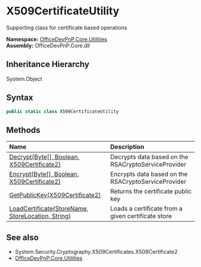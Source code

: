 # X509CertificateUtility
Supporting class for certificate based operations  

**Namespace:** [OfficeDevPnP.Core.Utilities](OfficeDevPnP.Core.Utilities.md)  
**Assembly:** OfficeDevPnP.Core.dll  
## Inheritance Hierarchy
System.Object  


## Syntax
```C#
public static class X509CertificateUtility
```
## Methods
|**Name**|**Description**|
|:-----|:-----|
| [Decrypt(Byte[], Boolean, X509Certificate2)](OfficeDevPnP.Core.Utilities.X509CertificateUtility.441713b6.md) | Decrypts data based on the RSACryptoServiceProvider
| [Encrypt(Byte[], Boolean, X509Certificate2)](OfficeDevPnP.Core.Utilities.X509CertificateUtility.a398e918.md) | Encrypts data based on the RSACryptoServiceProvider
| [GetPublicKey(X509Certificate2)](OfficeDevPnP.Core.Utilities.X509CertificateUtility.c98a590b.md) | Returns the certificate public key
| [LoadCertificate(StoreName, StoreLocation, String)](OfficeDevPnP.Core.Utilities.X509CertificateUtility.23859396.md) | Loads a certificate from a given certificate store
## See also
- System.Security.Cryptography.X509Certificates.X509Certificate2
- [OfficeDevPnP.Core.Utilities](OfficeDevPnP.Core.Utilities.md)

